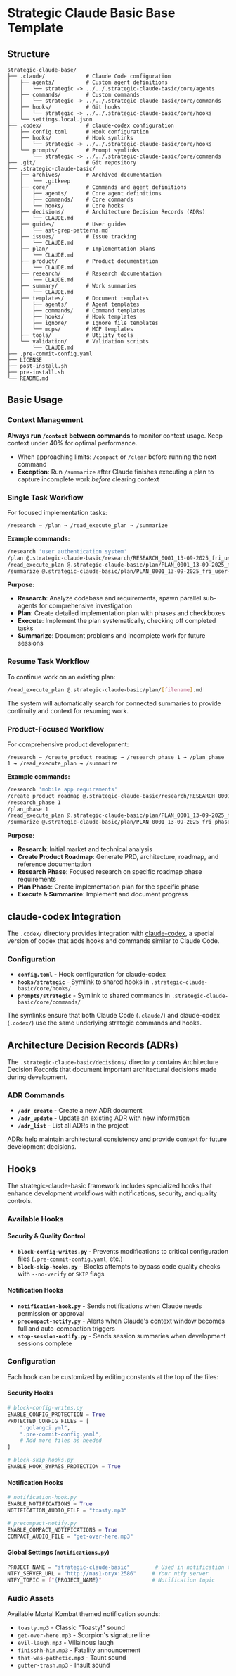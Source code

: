 # Strategic Claude Basic Base Template

## Structure

```
strategic-claude-base/
├── .claude/             # Claude Code configuration
│   ├── agents/          # Custom agent definitions
│   │   └── strategic -> ../../.strategic-claude-basic/core/agents
│   ├── commands/        # Custom commands
│   │   └── strategic -> ../../.strategic-claude-basic/core/commands
│   ├── hooks/           # Git hooks
│   │   └── strategic -> ../../.strategic-claude-basic/core/hooks
│   └── settings.local.json
├── .codex/              # claude-codex configuration
│   ├── config.toml      # Hook configuration
│   ├── hooks/           # Hook symlinks
│   │   └── strategic -> ../../.strategic-claude-basic/core/hooks
│   └── prompts/         # Prompt symlinks
│       └── strategic -> ../../.strategic-claude-basic/core/commands
├── .git/                # Git repository
├── .strategic-claude-basic/
│   ├── archives/        # Archived documentation
│   │   └── .gitkeep
│   ├── core/            # Commands and agent definitions
│   │   ├── agents/      # Core agent definitions
│   │   ├── commands/    # Core commands
│   │   └── hooks/       # Core hooks
│   ├── decisions/       # Architecture Decision Records (ADRs)
│   │   └── CLAUDE.md
│   ├── guides/          # User guides
│   │   └── ast-grep-patterns.md
│   ├── issues/          # Issue tracking
│   │   └── CLAUDE.md
│   ├── plan/            # Implementation plans
│   │   └── CLAUDE.md
│   ├── product/         # Product documentation
│   │   └── CLAUDE.md
│   ├── research/        # Research documentation
│   │   └── CLAUDE.md
│   ├── summary/         # Work summaries
│   │   └── CLAUDE.md
│   ├── templates/       # Document templates
│   │   ├── agents/      # Agent templates
│   │   ├── commands/    # Command templates
│   │   ├── hooks/       # Hook templates
│   │   ├── ignore/      # Ignore file templates
│   │   └── mcps/        # MCP templates
│   ├── tools/           # Utility tools
│   └── validation/      # Validation scripts
│       └── CLAUDE.md
├── .pre-commit-config.yaml
├── LICENSE
├── post-install.sh
├── pre-install.sh
└── README.md
```

## Basic Usage

### Context Management

**Always run `/context` between commands** to monitor context usage. Keep context under 40% for optimal performance.

- When approaching limits: `/compact` or `/clear` before running the next command
- **Exception**: Run `/summarize` after Claude finishes executing a plan to capture incomplete work _before_ clearing context

### Single Task Workflow

For focused implementation tasks:

```
/research → /plan → /read_execute_plan → /summarize
```

**Example commands:**

```bash
/research 'user authentication system'
/plan @.strategic-claude-basic/research/RESEARCH_0001_13-09-2025_fri_user-auth.md
/read_execute_plan @.strategic-claude-basic/plan/PLAN_0001_13-09-2025_fri_user-auth.md
/summarize @.strategic-claude-basic/plan/PLAN_0001_13-09-2025_fri_user-auth.md
```

**Purpose:**

- **Research**: Analyze codebase and requirements, spawn parallel sub-agents for comprehensive investigation
- **Plan**: Create detailed implementation plan with phases and checkboxes
- **Execute**: Implement the plan systematically, checking off completed tasks
- **Summarize**: Document problems and incomplete work for future sessions

### Resume Task Workflow

To continue work on an existing plan:

```bash
/read_execute_plan @.strategic-claude-basic/plan/[filename].md
```

The system will automatically search for connected summaries to provide continuity and context for resuming work.

### Product-Focused Workflow

For comprehensive product development:

```
/research → /create_product_roadmap → /research_phase 1 → /plan_phase 1 → /read_execute_plan → /summarize
```

**Example commands:**

```bash
/research 'mobile app requirements'
/create_product_roadmap @.strategic-claude-basic/research/RESEARCH_0001_13-09-2025_fri_mobile-app.md
/research_phase 1
/plan_phase 1
/read_execute_plan @.strategic-claude-basic/plan/PLAN_0001_13-09-2025_fri_phase-1.md
/summarize @.strategic-claude-basic/plan/PLAN_0001_13-09-2025_fri_phase-1.md
```

**Purpose:**

- **Research**: Initial market and technical analysis
- **Create Product Roadmap**: Generate PRD, architecture, roadmap, and reference documentation
- **Research Phase**: Focused research on specific roadmap phase requirements
- **Plan Phase**: Create implementation plan for the specific phase
- **Execute & Summarize**: Implement and document progress

## claude-codex Integration

The `.codex/` directory provides integration with [claude-codex](https://github.com/Fomo-Driven-Development/claude-codex), a special version of codex that adds hooks and commands similar to Claude Code.

### Configuration

- **`config.toml`** - Hook configuration for claude-codex
- **`hooks/strategic`** - Symlink to shared hooks in `.strategic-claude-basic/core/hooks/`
- **`prompts/strategic`** - Symlink to shared commands in `.strategic-claude-basic/core/commands/`

The symlinks ensure that both Claude Code (`.claude/`) and claude-codex (`.codex/`) use the same underlying strategic commands and hooks.

## Architecture Decision Records (ADRs)

The `.strategic-claude-basic/decisions/` directory contains Architecture Decision Records that document important architectural decisions made during development.

### ADR Commands

- **`/adr_create`** - Create a new ADR document
- **`/adr_update`** - Update an existing ADR with new information
- **`/adr_list`** - List all ADRs in the project

ADRs help maintain architectural consistency and provide context for future development decisions.

## Hooks

The strategic-claude-basic framework includes specialized hooks that enhance development workflows with notifications, security, and quality controls.

### Available Hooks

#### Security & Quality Control

- **`block-config-writes.py`** - Prevents modifications to critical configuration files (`.pre-commit-config.yaml`, etc.)
- **`block-skip-hooks.py`** - Blocks attempts to bypass code quality checks with `--no-verify` or `SKIP` flags

#### Notification Hooks

- **`notification-hook.py`** - Sends notifications when Claude needs permission or approval
- **`precompact-notify.py`** - Alerts when Claude's context window becomes full and auto-compaction triggers
- **`stop-session-notify.py`** - Sends session summaries when development sessions complete

### Configuration

Each hook can be customized by editing constants at the top of the files:

#### Security Hooks

```python
# block-config-writes.py
ENABLE_CONFIG_PROTECTION = True
PROTECTED_CONFIG_FILES = [
    ".golangci.yml",
    ".pre-commit-config.yaml",
    # Add more files as needed
]

# block-skip-hooks.py
ENABLE_HOOK_BYPASS_PROTECTION = True
```

#### Notification Hooks

```python
# notification-hook.py
ENABLE_NOTIFICATIONS = True
NOTIFICATION_AUDIO_FILE = "toasty.mp3"

# precompact-notify.py
ENABLE_COMPACT_NOTIFICATIONS = True
COMPACT_AUDIO_FILE = "get-over-here.mp3"
```

#### Global Settings (`notifications.py`)

```python
PROJECT_NAME = "strategic-claude-basic"        # Used in notification titles
NTFY_SERVER_URL = "http://nas1-oryx:2586"     # Your ntfy server
NTFY_TOPIC = f"{PROJECT_NAME}"                # Notification topic
```

### Audio Assets

Available Mortal Kombat themed notification sounds:

- `toasty.mp3` - Classic "Toasty!" sound
- `get-over-here.mp3` - Scorpion's signature line
- `evil-laugh.mp3` - Villainous laugh
- `finisshh-him.mp3` - Fatality announcement
- `that-was-pathetic.mp3` - Taunt sound
- `gutter-trash.mp3` - Insult sound

